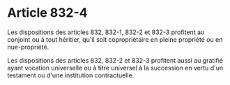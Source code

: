 # Article 832-4

Les dispositions des articles 832, 832-1, 832-2 et 832-3 profitent au conjoint ou à tout héritier, qu'il soit copropriétaire en pleine propriété ou en nue-propriété.

Les dispositions des articles 832, 832-2 et 832-3 profitent aussi au gratifié ayant vocation universelle ou à titre universel à la succession en vertu d'un testament ou d'une institution contractuelle.

